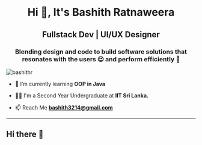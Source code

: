 <div align="center">
<h1 >Hi 👋, It's Bashith Ratnaweera</h1>
<h2 >Fullstack Dev | UI/UX Designer</h2>
<h3 >Blending design and code to build software solutions that resonates with the users 😍 and perform efficiently 🚀</h3>
</div>

<p align="left"> <img src="https://komarev.com/ghpvc/?username=bashithr&label=Profile%20views&color=0e75b6&style=flat" alt="bashithr" /> </p>

- 🌱 I’m currently learning **OOP in Java**

- 👨‍💻 I'm a Second Year Undergraduate at **IIT Sri Lanka.**

- 📫 Reach Me **bashith3214@gmail.com**
---
## Hi there 👋

<!--
**BashithR/BashithR** is a ✨ _special_ ✨ repository because its `README.md` (this file) appears on your GitHub profile.

Here are some ideas to get you started:

- 🔭 I’m currently working on ...
- 🌱 I’m currently learning ...
- 👯 I’m looking to collaborate on ...
- 🤔 I’m looking for help with ...
- 💬 Ask me about ...
- 📫 How to reach me: ...
- 😄 Pronouns: ...
- ⚡ Fun fact: ...
-->
